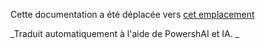 ﻿Cette documentation a été déplacée vers [cet emplacement](huggingface/)

<!--
	Keeping this file for backward compatibility with external links.
-->


<!--PowershaiAiDocBlockStart-->
_Traduit automatiquement à l'aide de PowershAI et IA. 
_
<!--PowershaiAiDocBlockEnd-->
